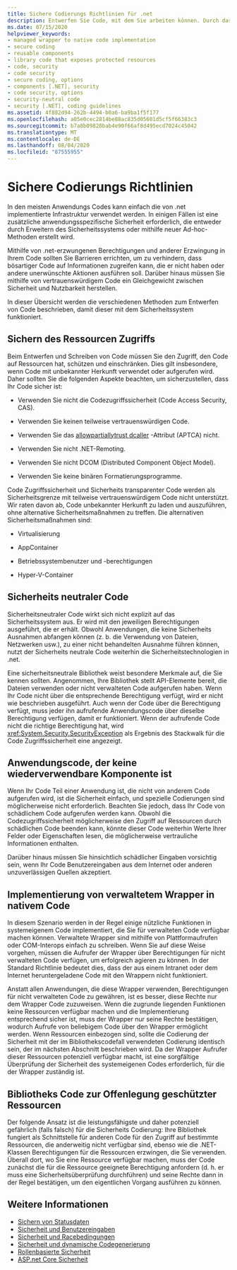 ```yaml
---
title: Sichere Codierungs Richtlinien für .net
description: Entwerfen Sie Code, mit dem Sie arbeiten können. Durch das Netzwerk erzwungene Berechtigungen und andere Erzwingung, um zu verhindern, dass bösartiger Code auf Daten zugreift oder andere Aktionen ausführt.
ms.date: 07/15/2020
helpviewer_keywords:
- managed wrapper to native code implementation
- secure coding
- reusable components
- library code that exposes protected resources
- code, security
- code security
- secure coding, options
- components [.NET], security
- code security, options
- security-neutral code
- security [.NET], coding guidelines
ms.assetid: 4f882d94-262b-4494-b0a6-ba9ba1f5f177
ms.openlocfilehash: a05e0cec2814be88ac835d05601d5cf5f66383c3
ms.sourcegitcommit: b7a8b09828bab4e90f66af8d495ecd7024c45042
ms.translationtype: MT
ms.contentlocale: de-DE
ms.lasthandoff: 08/04/2020
ms.locfileid: "87555955"
---
```

# <a name="secure-coding-guidelines"></a>Sichere Codierungs Richtlinien

In den meisten Anwendungs Codes kann einfach die von .net implementierte Infrastruktur verwendet werden. In einigen Fällen ist eine zusätzliche anwendungsspezifische Sicherheit erforderlich, die entweder durch Erweitern des Sicherheitssystems oder mithilfe neuer Ad-hoc-Methoden erstellt wird.

Mithilfe von .net-erzwungenen Berechtigungen und anderer Erzwingung in Ihrem Code sollten Sie Barrieren errichten, um zu verhindern, dass bösartiger Code auf Informationen zugreifen kann, die er nicht haben oder andere unerwünschte Aktionen ausführen soll. Darüber hinaus müssen Sie mithilfe von vertrauenswürdigem Code ein Gleichgewicht zwischen Sicherheit und Nutzbarkeit herstellen.

In dieser Übersicht werden die verschiedenen Methoden zum Entwerfen von Code beschrieben, damit dieser mit dem Sicherheitssystem funktioniert.

## <a name="securing-resource-access"></a>Sichern des Ressourcen Zugriffs

Beim Entwerfen und Schreiben von Code müssen Sie den Zugriff, den Code auf Ressourcen hat, schützen und einschränken. Dies gilt insbesondere, wenn Code mit unbekannter Herkunft verwendet oder aufgerufen wird. Daher sollten Sie die folgenden Aspekte beachten, um sicherzustellen, dass Ihr Code sicher ist:

- Verwenden Sie nicht die Codezugriffssicherheit (Code Access Security, CAS).

- Verwenden Sie keinen teilweise vertrauenswürdigen Code.

- Verwenden Sie das [allowpartiallytrust dcaller](xref:System.Security.AllowPartiallyTrustedCallersAttribute) -Attribut (APTCA) nicht.

- Verwenden Sie nicht .NET-Remoting.

- Verwenden Sie nicht DCOM (Distributed Component Object Model).

- Verwenden Sie keine binären Formatierungsprogramme.

Code Zugriffssicherheit und Sicherheits transparenter Code werden als Sicherheitsgrenze mit teilweise vertrauenswürdigem Code nicht unterstützt. Wir raten davon ab, Code unbekannter Herkunft zu laden und auszuführen, ohne alternative Sicherheitsmaßnahmen zu treffen. Die alternativen Sicherheitsmaßnahmen sind:

- Virtualisierung

- AppContainer

- Betriebssystembenutzer und -berechtigungen

- Hyper-V-Container

## <a name="security-neutral-code"></a>Sicherheits neutraler Code

Sicherheitsneutraler Code wirkt sich nicht explizit auf das Sicherheitssystem aus. Er wird mit den jeweiligen Berechtigungen ausgeführt, die er erhält. Obwohl Anwendungen, die keine Sicherheits Ausnahmen abfangen können (z. b. die Verwendung von Dateien, Netzwerken usw.), zu einer nicht behandelten Ausnahme führen können, nutzt der Sicherheits neutrale Code weiterhin die Sicherheitstechnologien in .net.

Eine sicherheitsneutrale Bibliothek weist besondere Merkmale auf, die Sie kennen sollten. Angenommen, Ihre Bibliothek stellt API-Elemente bereit, die Dateien verwenden oder nicht verwalteten Code aufgerufen haben. Wenn Ihr Code nicht über die entsprechende Berechtigung verfügt, wird er nicht wie beschrieben ausgeführt. Auch wenn der Code über die Berechtigung verfügt, muss jeder ihn aufrufende Anwendungscode über dieselbe Berechtigung verfügen, damit er funktioniert. Wenn der aufrufende Code nicht die richtige Berechtigung hat, wird <xref:System.Security.SecurityException> als Ergebnis des Stackwalk für die Code Zugriffssicherheit eine angezeigt.

## <a name="application-code-that-isnt-a-reusable-component"></a>Anwendungscode, der keine wiederverwendbare Komponente ist

Wenn Ihr Code Teil einer Anwendung ist, die nicht von anderem Code aufgerufen wird, ist die Sicherheit einfach, und spezielle Codierungen sind möglicherweise nicht erforderlich. Beachten Sie jedoch, dass Ihr Code von schädlichem Code aufgerufen werden kann. Obwohl die Codezugriffssicherheit möglicherweise den Zugriff auf Ressourcen durch schädlichen Code beenden kann, könnte dieser Code weiterhin Werte Ihrer Felder oder Eigenschaften lesen, die möglicherweise vertrauliche Informationen enthalten.

Darüber hinaus müssen Sie hinsichtlich schädlicher Eingaben vorsichtig sein, wenn Ihr Code Benutzereingaben aus dem Internet oder anderen unzuverlässigen Quellen akzeptiert.

## <a name="managed-wrapper-to-native-code-implementation"></a>Implementierung von verwaltetem Wrapper in nativem Code

In diesem Szenario werden in der Regel einige nützliche Funktionen in systemeigenem Code implementiert, die Sie für verwalteten Code verfügbar machen können. Verwaltete Wrapper sind mithilfe von Plattformaufrufen oder COM-Interops einfach zu schreiben. Wenn Sie auf diese Weise vorgehen, müssen die Aufrufer der Wrapper über Berechtigungen für nicht verwalteten Code verfügen, um erfolgreich agieren zu können. In der Standard Richtlinie bedeutet dies, dass der aus einem Intranet oder dem Internet heruntergeladene Code mit den Wrappern nicht funktioniert.

Anstatt allen Anwendungen, die diese Wrapper verwenden, Berechtigungen für nicht verwalteten Code zu gewähren, ist es besser, diese Rechte nur dem Wrapper Code zuzuweisen. Wenn die zugrunde liegenden Funktionen keine Ressourcen verfügbar machen und die Implementierung entsprechend sicher ist, muss der Wrapper nur seine Rechte bestätigen, wodurch Aufrufe von beliebigem Code über den Wrapper ermöglicht werden. Wenn Ressourcen einbezogen sind, sollte die Codierung der Sicherheit mit der im Bibliothekscodefall verwendeten Codierung identisch sein, der im nächsten Abschnitt beschrieben wird. Da der Wrapper Aufrufer dieser Ressourcen potenziell verfügbar macht, ist eine sorgfältige Überprüfung der Sicherheit des systemeigenen Codes erforderlich, für die der Wrapper zuständig ist.

## <a name="library-code-that-exposes-protected-resources"></a>Bibliotheks Code zur Offenlegung geschützter Ressourcen

Der folgende Ansatz ist die leistungsfähigste und daher potenziell gefährlich (falls falsch) für die Sicherheits Codierung: Ihre Bibliothek fungiert als Schnittstelle für anderen Code für den Zugriff auf bestimmte Ressourcen, die anderweitig nicht verfügbar sind, ebenso wie die .NET-Klassen Berechtigungen für die Ressourcen erzwingen, die Sie verwenden. Überall dort, wo Sie eine Ressource verfügbar machen, muss der Code zunächst die für die Ressource geeignete Berechtigung anfordern (d. h. er muss eine Sicherheitsüberprüfung durchführen) und seine Rechte dann in der Regel bestätigen, um den eigentlichen Vorgang ausführen zu können.

## <a name="see-also"></a>Weitere Informationen

- [Sichern von Statusdaten](securing-state-data.md)
- [Sicherheit und Benutzereingaben](security-and-user-input.md)
- [Sicherheit und Racebedingungen](security-and-race-conditions.md)
- [Sicherheit und dynamische Codegenerierung](security-and-on-the-fly-code-generation.md)
- [Rollenbasierte Sicherheit](role-based-security.md)
- [ASP.net Core Sicherheit](/aspnet/core/security/)
